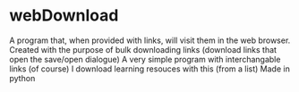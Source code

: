 # webDownload
A program that, when provided with links, will visit them in the web browser.
Created with the purpose of bulk downloading links (download links that open the save/open dialogue)
A very simple program with interchangable links (of course)
I download learning resouces with this (from a list)
Made in python

